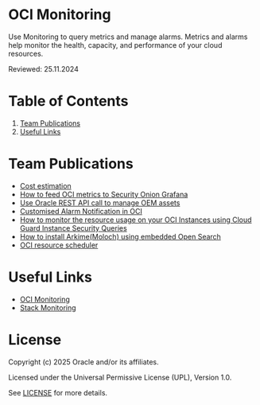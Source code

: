 # OCI Monitoring

Use Monitoring to query metrics and manage alarms. Metrics and alarms help monitor the health, capacity, and performance of your cloud resources.

Reviewed: 25.11.2024

# Table of Contents

1. [Team Publications](#team-publications)
2. [Useful Links](#useful-links)

# Team Publications

- [Cost estimation](https://learnoci.cloud/new-summary-feature-in-the-oci-compute-creation-workflow-e71b63d68cdd)
- [How to feed OCI metrics to Security Onion Grafana](https://learnoci.cloud/how-to-feed-oci-metrics-to-security-onion-grafana-2dd1ceac3f71)
- [Use Oracle REST API call to manage OEM assets](https://medium.com/@eugenesimos/supercharge-your-oracle-enterprise-manager-cloud-control-13-5-d264e7371ec9)
- [Customised Alarm Notification in OCI](https://karthicin.medium.com/customised-alarm-notification-in-oci-e5b367ca20bc)
- [How to monitor the resource usage on your OCI Instances using Cloud Guard Instance Security Queries](https://learnoci.cloud/how-to-monitor-the-resource-usage-on-your-oci-instances-using-cloud-guard-instance-security-queries-342836ca2811)
- [How to install Arkime(Moloch) using embedded Open Search](https://learnoci.cloud/how-to-install-arkime-moloch-using-embedded-open-search-19a7a58f8eff)
- [OCI resource scheduler](https://learnoci.cloud/oci-resource-scheduler-997f83e2b063)

# Useful Links

- [OCI Monitoring](https://docs.oracle.com/en-us/iaas/Content/Monitoring/home.htm)
- [Stack Monitoring](https://docs.oracle.com/en-us/iaas/stack-monitoring/index.html)

# License

Copyright (c) 2025 Oracle and/or its affiliates.

Licensed under the Universal Permissive License (UPL), Version 1.0.

See [LICENSE](https://github.com/oracle-devrel/technology-engineering/blob/main/LICENSE) for more details.
